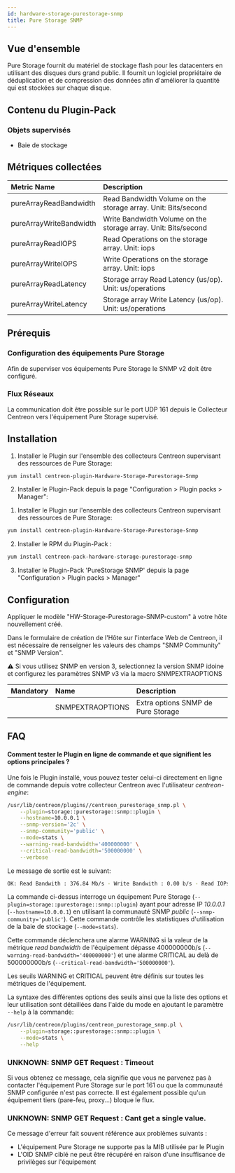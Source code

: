```yaml
---
id: hardware-storage-purestorage-snmp
title: Pure Storage SNMP
---
```


## Vue d'ensemble

Pure Storage fournit du matériel de stockage flash pour les datacenters en utilisant des disques durs grand public. 
Il fournit un logiciel propriétaire de déduplication et de compression des données afin d'améliorer la quantité qui est stockées sur chaque disque. 

## Contenu du Plugin-Pack

### Objets supervisés

* Baie de stockage

## Métriques collectées                                                                                             

<!--DOCUSAURUS_CODE_TABS-->
<!--Stats-->

| Metric Name              | Description                                                     |
| :----------------------- | :-------------------------------------------------------------- |
| pureArrayReadBandwidth   | Read Bandwidth Volume on the storage array. Unit: Bits/second   |
| pureArrayWriteBandwidth  | Write Bandwidth Volume on the storage array. Unit: Bits/second  |
| pureArrayReadIOPS        | Read Operations on the storage array. Unit: iops                |
| pureArrayWriteIOPS       | Write Operations on the storage array. Unit: iops               |
| pureArrayReadLatency     | Storage array Read Latency (us/op). Unit: us/operations         |
| pureArrayWriteLatency    | Storage array Write Latency (us/op). Unit: us/operations        |

<!--END_DOCUSAURUS_CODE_TABS-->

## Prérequis

### Configuration des équipements Pure Storage

Afin de superviser vos équipements Pure Storage le SNMP v2 doit être configuré.

### Flux Réseaux

La communication doit être possible sur le port UDP 161 depuis le Collecteur Centreon vers l'équipement Pure Storage supervisé.

## Installation

<!--DOCUSAURUS_CODE_TABS-->

<!--Online IMP Licence & IT-100 Editions-->

1. Installer le Plugin sur l'ensemble des collecteurs Centreon supervisant des ressources de Pure Storage:

```bash
yum install centreon-plugin-Hardware-Storage-Purestorage-Snmp
```

2. Installer le Plugin-Pack depuis la page "Configuration > Plugin packs > Manager":


<!--Offline IMP License-->

1. Installer le Plugin sur l'ensemble des collecteurs Centreon supervisant des ressources de Pure Storage:

```bash
yum install centreon-plugin-Hardware-Storage-Purestorage-Snmp
```

2. Installer le RPM du Plugin-Pack :

```bash
yum install centreon-pack-hardware-storage-purestorage-snmp
```

3. Installer le Plugin-Pack 'PureStorage SNMP' depuis la page "Configuration > Plugin packs > Manager"

<!--END_DOCUSAURUS_CODE_TABS-->

## Configuration

Appliquer le modèle "HW-Storage-Purestorage-SNMP-custom" à votre hôte nouvellement créé. 

Dans le formulaire de création de l'Hôte sur l'interface Web de Centreon, il est nécessaire de renseigner les valeurs des champs "SNMP Community" et "SNMP Version". 

:warning: Si vous utilisez SNMP en version 3, selectionnez la version SNMP idoine et configurez les paramètres SNMP v3 via la macro SNMPEXTRAOPTIONS

| Mandatory | Name             | Description                        |
| :-------- | :--------------- | :--------------------------------- |
|           | SNMPEXTRAOPTIONS | Extra options SNMP de Pure Storage |

## FAQ

#### Comment tester le Plugin en ligne de commande et que signifient les options principales ?

Une fois le Plugin installé, vous pouvez tester celui-ci directement en ligne de commande depuis votre collecteur Centreon avec l'utilisateur *centreon-engine*:

```bash
/usr/lib/centreon/plugins//centreon_purestorage_snmp.pl \
	--plugin=storage::purestorage::snmp::plugin \
	--hostname=10.0.0.1 \
	--snmp-version='2c' \
	--snmp-community='public' \
	--mode=stats \
	--warning-read-bandwidth='400000000' \
	--critical-read-bandwidth='500000000' \
	--verbose
```

Le message de sortie est le suivant: 

```bash
OK: Read Bandwith : 376.84 Mb/s - Write Bandwith : 0.00 b/s - Read IOPs : 3871 - Write IOPs : 0 - Read Latency : 197 us/op - Write Latency : 0 us/op | 'read_bandwidth'=376843408.00b/s;;;0; 'write_bandwidth'=0.00b/s;;;0; 'read_iops'=3871iops;;;0; 'write_iops'=0iops;;;0; 'read_latency'=197us/op;;;0; 'write_latency'=0us/op;;;0;
```

La commande ci-dessus interroge un équipement Pure Storage (```--plugin=storage::purestorage::snmp::plugin```) ayant pour adresse IP *10.0.0.1* (```--hostname=10.0.0.1```) en utilisant la communauté SNMP *public* (```--snmp-community='public'```).
Cette commande contrôle les statistiques d'utilisation de la baie de stockage (```--mode=stats```).

Cette commande déclenchera une alarme WARNING si la valeur de la métrique *read bandwidth* de l'équipement dépasse 400000000b/s (```--warning-read-bandwidth='400000000'```) et une alarme CRITICAL au delà de 500000000b/s (```--critical-read-bandwidth='500000000'```). 

Les seuils WARNING et CRITICAL peuvent être définis sur toutes les métriques de l'équipement.

La syntaxe des différentes options des seuils ainsi que la liste des options et leur utilisation sont détaillées dans l'aide du mode en ajoutant le paramètre ```--help``` à la commande:

```bash
/usr/lib/centreon/plugins/centreon_purestorage_snmp.pl \
    --plugin=storage::purestorage::snmp::plugin \
    --mode=stats \
    --help
```

### UNKNOWN: SNMP GET Request : Timeout

Si vous obtenez ce message, cela signifie que vous ne parvenez pas à contacter l'équipement Pure Storage sur le port 161 ou que la communauté SNMP configurée n'est pas correcte. Il est également possible qu'un équipement tiers (pare-feu, proxy...) bloque le flux.

### UNKNOWN: SNMP GET Request : Cant get a single value.

Ce message d'erreur fait souvent référence aux problèmes suivants : 
* L'équipement Pure Storage ne supporte pas la MIB utilisée par le Plugin
* L'OID SNMP ciblé ne peut être récupéré en raison d'une insuffisance de privilèges sur l'équipement
